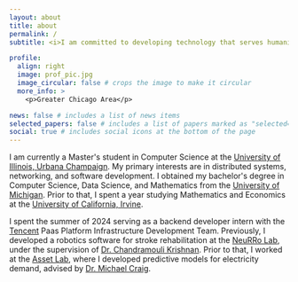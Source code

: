```yaml
---
layout: about
title: about
permalink: /
subtitle: <i>I am committed to developing technology that serves humanity and the greater good</i>

profile:
  align: right
  image: prof_pic.jpg
  image_circular: false # crops the image to make it circular
  more_info: >
    <p>Greater Chicago Area</p>

news: false # includes a list of news items
selected_papers: false # includes a list of papers marked as "selected={true}"
social: true # includes social icons at the bottom of the page
---
```


I am currently a Master's student in Computer Science at the <a href="https://siebelschool.illinois.edu/">University of Illinois, Urbana Champaign</a>. My primary interests are in distributed systems, networking, and software development. I obtained my bachelor's degree in Computer Science, Data Science, and Mathematics from the <a href="https://umich.edu/">University of Michigan</a>. Prior to that, I spent a year studying Mathematics and Economics at the <a href="https://uci.edu/">University of California, Irvine</a>.

I spent the summer of 2024 serving as a backend developer intern with the <a href="https://www.tencent.com/">Tencent</a> Paas Platform Infrastructure Development Team. Previously, I developed a robotics software for stroke rehabilitation at the <a href="https://neurro-lab.engin.umich.edu/">NeuRRo Lab</a>, under the supervision of <a href="https://neurro-lab.engin.umich.edu/people/chandramouli-krishnan">Dr. Chandramouli Krishnan</a>. Prior to that, I worked at the <a href="https://www.assetlab.org/">Asset Lab</a>, where I developed predictive models for electricity demand, advised by <a href="https://seas.umich.edu/research/faculty/michael-craig">Dr. Michael Craig</a>.

